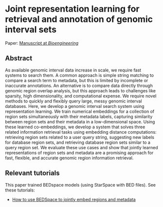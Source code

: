 # Joint representation learning for retrieval and annotation of genomic interval sets

Paper: [Manuscript at *Bioengineering*](https://dx.doi.org/10.3390/bioengineering11030263) 

## Abstract

As available genomic interval data increase in scale, we require fast systems to search them. A common approach is simple string matching to compare a search term to metadata, but this is limited by incomplete or inaccurate annotations. An alternative is to compare data directly through genomic region overlap analysis, but this approach leads to challenges like sparsity, high dimensionality, and computational expense. We require novel methods to quickly and flexibly query large, messy genomic interval databases. Here, we develop a genomic interval search system using representation learning. We train numerical embeddings for a collection of region sets simultaneously with their metadata labels, capturing similarity between region sets and their metadata in a low-dimensional space. Using these learned co-embeddings, we develop a system that solves three related information retrieval tasks using embedding distance computations: retrieving region sets related to a user query string, suggesting new labels for database region sets, and retrieving database region sets similar to a query region set. We evaluate these use cases and show that jointly learned representations of region sets and metadata are a promising approach for fast, flexible, and accurate genomic region information retrieval.

## Relevant tutorials

This paper trained BEDspace models (using StarSpace with BED files). See these tutorials:

- [How to use BEDSpace to jointly embed regions and metadata](../geniml/tutorials/bedspace.md)

